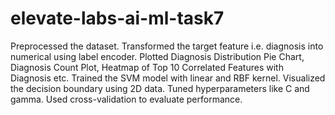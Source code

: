 # elevate-labs-ai-ml-task7

Preprocessed the dataset. Transformed the target feature i.e. diagnosis into numerical using label encoder.
Plotted Diagnosis Distribution Pie Chart, Diagnosis Count Plot, Heatmap of Top 10 Correlated Features with Diagnosis etc.
Trained the SVM model with linear and RBF kernel.
Visualized the decision boundary using 2D data.
Tuned hyperparameters like C and gamma.
Used cross-validation to evaluate performance.
